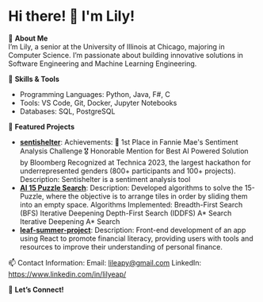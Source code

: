 # Hi there! 👋 I'm Lily!

🌟 **About Me**  
I’m Lily, a senior at the University of Illinois at Chicago, majoring in Computer Science. 
I’m passionate about building innovative solutions in Software Engineering and Machine Learning Engineering.

🔧 **Skills & Tools**  
- Programming Languages: Python, Java, F#, C
- Tools: VS Code, Git, Docker, Jupyter Notebooks
- Databases: SQL, PostgreSQL

📌 **Featured Projects**  
- [**sentishelter**](#):
        Achievements:
            🥇 1st Place in Fannie Mae's Sentiment Analysis Challenge
            🎖️ Honorable Mention for Best AI Powered Solution by Bloomberg
            Recognized at Technica 2023, the largest hackathon for underrepresented genders (800+ participants and 100+ projects).
            Description: Sentishelter is a sentiment analysis tool
- [**AI 15 Puzzle Search**](#): 
    Description: Developed algorithms to solve the 15-Puzzle, where the objective is to arrange tiles in order by sliding them into an empty space.
      Algorithms Implemented:
            Breadth-First Search (BFS)
            Iterative Deepening Depth-First Search (IDDFS)
            A* Search
            Iterative Deepening A* Search
- [**leaf-summer-project**](#): 
    Description: Front-end development of an app using React to promote financial literacy, providing users with tools and resources to improve their understanding of personal finance.

📫 Contact Information:
Email: lileapy@gmail.com
LinkedIn: https://www.linkedin.com/in/lilyeap/


🌟 **Let’s Connect!**  
